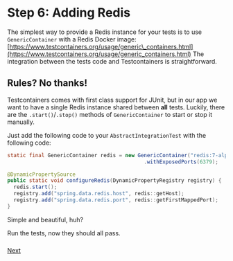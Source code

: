 # Step 6: Adding Redis

The simplest way to provide a Redis instance for your tests is to use `GenericContainer` with a Redis Docker image: [https://www.testcontainers.org/usage/generic\_containers.html](https://www.testcontainers.org/usage/generic_containers.html)
The integration between the tests code and Testcontainers is straightforward.  

## Rules? No thanks!

Testcontainers comes with first class support for JUnit, but in our app we want to have a single Redis instance shared between **all** tests. 
Luckily, there are the `.start()`/`.stop()` methods of `GenericContainer` to start or stop it manually.

Just add the following code to your `AbstractIntegrationTest` with the following code:

```java
static final GenericContainer redis = new GenericContainer("redis:7-alpine")
                                            .withExposedPorts(6379);

@DynamicPropertySource
public static void configureRedis(DynamicPropertyRegistry registry) {
  redis.start();
  registry.add("spring.data.redis.host", redis::getHost);
  registry.add("spring.data.redis.port", redis::getFirstMappedPort);
}
```

Simple and beautiful, huh?

Run the tests, now they should all pass.

### 
[Next](step-7-test-the-api.md)